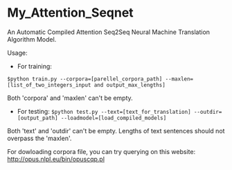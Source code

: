 # My_Attention_Seqnet
An Automatic Compiled Attention Seq2Seq Neural Machine Translation Algorithm Model.
    
Usage:

+    For training:
    
``$python train.py --corpora=[parellel_corpora_path] --maxlen=[list_of_two_integers_input and output_max_lengths]``
    
Both 'corpora' and 'maxlen' can't be empty.

+    For testing:
``$python test.py --text=[text_for_translation] --outdir=[output_path] --loadmodel=[load_compiled_models]``

Both 'text' and 'outdir' can't be empty. Lengths of text sentences should not overpass the 'maxlen'. 

For dowloading corpora file, you can try querying on this website: <http://opus.nlpl.eu/bin/opuscqp.pl>
